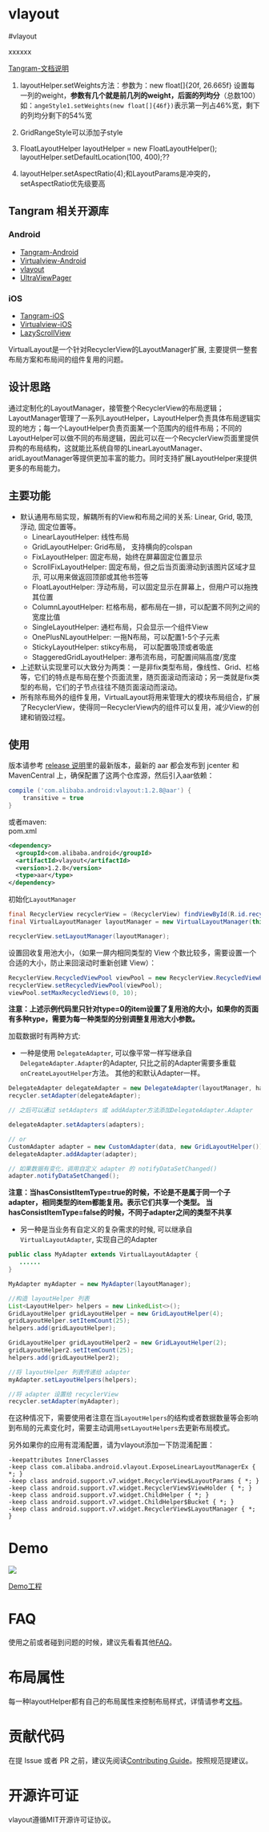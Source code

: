 # vlayout


#vlayout


xxxxxx

[Tangram-文档说明](http://tangram.pingguohe.net/docs/layout-support/fix-layout)


1.  layoutHelper.setWeights方法：参数为：new float[]{20f, 26.665f}
设置每一列的weight，**参数有几个就是前几列的weight，后面的列均分**（总数100）如：`angeStyle1.setWeights(new float[]{46f})`表示第一列占46%宽，剩下的列均分剩下的54%宽
2. GridRangeStyle可以添加子style


3. FloatLayoutHelper layoutHelper = new FloatLayoutHelper();
 layoutHelper.setDefaultLocation(100, 400);??
4. layoutHelper.setAspectRatio(4);和LayoutParams是冲突的，setAspectRatio优先级要高



## Tangram 相关开源库

### Android

+ [Tangram-Android](https://github.com/alibaba/Tangram-Android)
+ [Virtualview-Android](https://github.com/alibaba/Virtualview-Android)
+ [vlayout](https://github.com/alibaba/vlayout)
+ [UltraViewPager](https://github.com/alibaba/UltraViewPager)

### iOS

+ [Tangram-iOS](https://github.com/alibaba/Tangram-iOS)
+ [Virtualview-iOS](https://github.com/alibaba/VirtualView-iOS)
+ [LazyScrollView](https://github.com/alibaba/lazyscrollview)

VirtualLayout是一个针对RecyclerView的LayoutManager扩展, 主要提供一整套布局方案和布局间的组件复用的问题。

## 设计思路

通过定制化的LayoutManager，接管整个RecyclerView的布局逻辑；LayoutManager管理了一系列LayoutHelper，LayoutHelper负责具体布局逻辑实现的地方；每一个LayoutHelper负责页面某一个范围内的组件布局；不同的LayoutHelper可以做不同的布局逻辑，因此可以在一个RecyclerView页面里提供异构的布局结构，这就能比系统自带的LinearLayoutManager、aridLayoutManager等提供更加丰富的能力。同时支持扩展LayoutHelper来提供更多的布局能力。

## 主要功能

 * 默认通用布局实现，解耦所有的View和布局之间的关系: Linear, Grid, 吸顶, 浮动, 固定位置等。
	* LinearLayoutHelper: 线性布局
	* GridLayoutHelper:  Grid布局， 支持横向的colspan
	* FixLayoutHelper: 固定布局，始终在屏幕固定位置显示
	* ScrollFixLayoutHelper: 固定布局，但之后当页面滑动到该图片区域才显示, 可以用来做返回顶部或其他书签等
	* FloatLayoutHelper: 浮动布局，可以固定显示在屏幕上，但用户可以拖拽其位置
	* ColumnLayoutHelper: 栏格布局，都布局在一排，可以配置不同列之间的宽度比值
	* SingleLayoutHelper: 通栏布局，只会显示一个组件View
	* OnePlusNLayoutHelper: 一拖N布局，可以配置1-5个子元素
	* StickyLayoutHelper: stikcy布局， 可以配置吸顶或者吸底
	* StaggeredGridLayoutHelper: 瀑布流布局，可配置间隔高度/宽度
 * 上述默认实现里可以大致分为两类：一是非fix类型布局，像线性、Grid、栏格等，它们的特点是布局在整个页面流里，随页面滚动而滚动；另一类就是fix类型的布局，它们的子节点往往不随页面滚动而滚动。
 * 所有除布局外的组件复用，VirtualLayout将用来管理大的模块布局组合，扩展了RecyclerView，使得同一RecyclerView内的组件可以复用，减少View的创建和销毁过程。


## 使用

版本请参考 [release 说明](https://github.com/alibaba/vlayout/releases)里的最新版本，最新的 aar 都会发布到 jcenter 和 MavenCentral 上，确保配置了这两个仓库源，然后引入aar依赖：

``` gradle 
compile ('com.alibaba.android:vlayout:1.2.8@aar') {
	transitive = true
}
```

或者maven:  
pom.xml
``` xml
<dependency>
  <groupId>com.alibaba.android</groupId>
  <artifactId>vlayout</artifactId>
  <version>1.2.8</version>
  <type>aar</type>
</dependency>
```


初始化```LayoutManager```

``` java
final RecyclerView recyclerView = (RecyclerView) findViewById(R.id.recycler_view);
final VirtualLayoutManager layoutManager = new VirtualLayoutManager(this);

recyclerView.setLayoutManager(layoutManager);
```

设置回收复用池大小，（如果一屏内相同类型的 View 个数比较多，需要设置一个合适的大小，防止来回滚动时重新创建 View）：

``` java
RecyclerView.RecycledViewPool viewPool = new RecyclerView.RecycledViewPool();
recyclerView.setRecycledViewPool(viewPool);
viewPool.setMaxRecycledViews(0, 10);

```

**注意：上述示例代码里只针对type=0的item设置了复用池的大小，如果你的页面有多种type，需要为每一种类型的分别调整复用池大小参数。**

加载数据时有两种方式:

* 一种是使用 ```DelegateAdapter```, 可以像平常一样写继承自```DelegateAdapter.Adapter```的Adapter, 只比之前的Adapter需要多重载```onCreateLayoutHelper```方法。
其他的和默认Adapter一样。

``` java
DelegateAdapter delegateAdapter = new DelegateAdapter(layoutManager, hasConsistItemType);
recycler.setAdapter(delegateAdapter);

// 之后可以通过 setAdapters 或 addAdapter方法添加DelegateAdapter.Adapter

delegateAdapter.setAdapters(adapters);

// or
CustomAdapter adapter = new CustomAdapter(data, new GridLayoutHelper());
delegateAdapter.addAdapter(adapter);

// 如果数据有变化，调用自定义 adapter 的 notifyDataSetChanged()
adapter.notifyDataSetChanged();
```
**注意：当hasConsistItemType=true的时候，不论是不是属于同一个子adapter，相同类型的item都能复用。表示它们共享一个类型。
当hasConsistItemType=false的时候，不同子adapter之间的类型不共享**

* 另一种是当业务有自定义的复杂需求的时候, 可以继承自```VirtualLayoutAdapter```, 实现自己的Adapter

``` java
public class MyAdapter extends VirtualLayoutAdapter {
   ......
}

MyAdapter myAdapter = new MyAdapter(layoutManager);

//构造 layoutHelper 列表
List<LayoutHelper> helpers = new LinkedList<>();
GridLayoutHelper gridLayoutHelper = new GridLayoutHelper(4);
gridLayoutHelper.setItemCount(25);
helpers.add(gridLayoutHelper);

GridLayoutHelper gridLayoutHelper2 = new GridLayoutHelper(2);
gridLayoutHelper2.setItemCount(25);
helpers.add(gridLayoutHelper2);

//将 layoutHelper 列表传递给 adapter
myAdapter.setLayoutHelpers(helpers);

//将 adapter 设置给 recyclerView
recycler.setAdapter(myAdapter);

```

在这种情况下，需要使用者注意在当```LayoutHelpers```的结构或者数据数量等会影响到布局的元素变化时，需要主动调用```setLayoutHelpers```去更新布局模式。

另外如果你的应用有混淆配置，请为vlayout添加一下防混淆配置：

```
-keepattributes InnerClasses
-keep class com.alibaba.android.vlayout.ExposeLinearLayoutManagerEx { *; }
-keep class android.support.v7.widget.RecyclerView$LayoutParams { *; }
-keep class android.support.v7.widget.RecyclerView$ViewHolder { *; }
-keep class android.support.v7.widget.ChildHelper { *; }
-keep class android.support.v7.widget.ChildHelper$Bucket { *; }
-keep class android.support.v7.widget.RecyclerView$LayoutManager { *; }
```

# Demo

![](http://img3.tbcdn.cn/L1/461/1/1b9bfb42009047f75cee08ae741505de2c74ac0a)

[Demo工程](https://github.com/alibaba/vlayout/tree/master/examples)

# FAQ

使用之前或者碰到问题的时候，建议先看看其他[FAQ](docs/VLayoutFAQ.md)。

# 布局属性

每一种layoutHelper都有自己的布局属性来控制布局样式，详情请参考[文档](docs/ATTRIBUTES-ch.md)。

# 贡献代码

在提 Issue 或者 PR 之前，建议先阅读[Contributing Guide](CONTRIBUTING.md)。按照规范提建议。

# 开源许可证

vlayout遵循MIT开源许可证协议。
